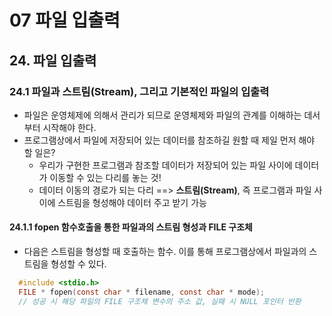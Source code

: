 # 07 파일 입출력
## 24. 파일 입출력
### 24.1 파일과 스트림(Stream), 그리고 기본적인 파일의 입출력
- 파일은 운영체제에 의해서 관리가 되므로 운영체제와 파일의 관계를 이해하는 데서부터 시작해야 한다.
- 프로그램상에서 파일에 저장되어 있는 데이터를 참조하길 원할 때 제일 먼저 해야 할 일은?
  + 우리가 구현한 프로그램과 참조할 데이터가 저장되어 있는 파일 사이에 데이터가 이동할 수 있는 다리를 놓는 것!
  + 데이터 이동의 경로가 되는 다리 ==> **스트림(Stream)**, 즉 프로그램과 파일 사이에 스트림을 형성해야 데이터 주고 받기 가능
#### 24.1.1 fopen 함수호출을 통한 파일과의 스트림 형성과 FILE 구조체
- 다음은 스트림을 형성할 때 호출하는 함수. 이를 통해 프로그램상에서 파일과의 스트림을 형성할 수 있다.
```c
  #include <stdio.h>
  FILE * fopen(const char * filename, const char * mode);
  // 성공 시 해당 파일의 FILE 구조체 변수의 주소 값, 실패 시 NULL 포인터 반환
```
